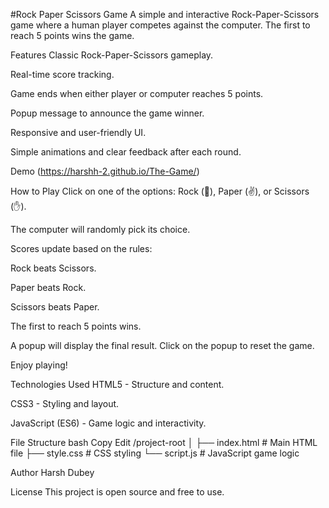 #Rock Paper Scissors Game
A simple and interactive Rock-Paper-Scissors game where a human player competes against the computer. The first to reach 5 points wins the game.

Features
Classic Rock-Paper-Scissors gameplay.

Real-time score tracking.

Game ends when either player or computer reaches 5 points.

Popup message to announce the game winner.

Responsive and user-friendly UI.

Simple animations and clear feedback after each round.

Demo
(https://harshh-2.github.io/The-Game/)

How to Play
Click on one of the options: Rock (👊), Paper (✌️), or Scissors (✋).

The computer will randomly pick its choice.

Scores update based on the rules:

Rock beats Scissors.

Paper beats Rock.

Scissors beats Paper.

The first to reach 5 points wins.

A popup will display the final result. Click on the popup to reset the game.

Enjoy playing!

Technologies Used
HTML5 - Structure and content.

CSS3 - Styling and layout.

JavaScript (ES6) - Game logic and interactivity.

File Structure
bash
Copy
Edit
/project-root
│
├── index.html       # Main HTML file
├── style.css        # CSS styling
└── script.js        # JavaScript game logic

Author
Harsh Dubey

License
This project is open source and free to use.
